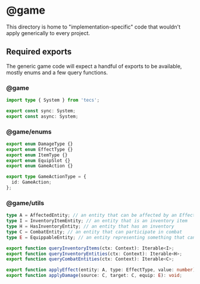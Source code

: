 # @game

This directory is home to "implementation-specific" code that wouldn't apply
generically to every project.

## Required exports

The generic game code will expect a handful of exports to be available, mostly enums and a few query functions.

### @game

```ts
import type { System } from 'tecs';

export const sync: System;
export const async: System;
```

### @game/enums

```ts
export enum DamageType {}
export enum EffectType {}
export enum ItemType {}
export enum EquipSlot {}
export enum GameAction {}

export type GameActionType = {
  id: GameAction;
};
```

### @game/utils

```ts
type A = AffectedEntity; // an entity that can be affected by an EffectType
type I = InventoryItemEntity; // an entity that is an inventory item
type H = HasInventoryEntity; // an entity that has an inventory
type C = CombatEntity; // an entity that can participate in combat
type E = EquippableEntity; // an entity representing something that can be equipped (spell, attack, weapon, etc.)

export function queryInventoryItems(ctx: Context): Iterable<I>;
export function queryInventoryEntities(ctx: Context): Iterable<H>;
export function queryCombatEntities(ctx: Context): Iterable<C>;

export function applyEffect(entity: A, type: EffectType, value: number): void;
export function applyDamage(source: C, target: C, equip: E): void;
```
